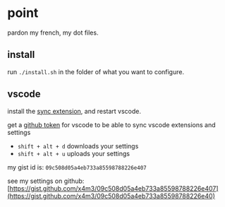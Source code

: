 # point
pardon my french, my dot files.

## install
run `./install.sh` in the folder of what you want to configure.

## vscode
install the [sync extension](https://marketplace.visualstudio.com/items?itemName=Shan.code-settings-sync), and restart vscode.

get a [github token](https://github.com/settings/tokens) for vscode to be able to sync vscode extensions and settings

 - `shift + alt + d` downloads your settings
 - `shift + alt + u` uploads your settings

my gist id is: `09c508d05a4eb733a85598788226e407`

see my settings on github: [https://gist.github.com/x4m3/09c508d05a4eb733a85598788226e407](https://gist.github.com/x4m3/09c508d05a4eb733a85598788226e40)
